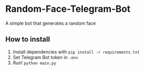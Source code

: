 # Random-Face-Telegram-Bot
A simple bot that generates a random face


## How to install

1. Install dependencies with `pip install -r requirements.txt`
2. Set Telegram Bot token in `.env`
3. Run! `python main.py`